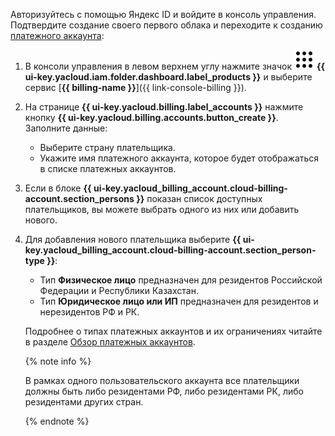 Авторизуйтесь с помощью Яндекс ID и войдите в консоль управления. Подтвердите создание своего первого облака и переходите к созданию [платежного аккаунта](../../billing/concepts/billing-account.md):
1. В консоли управления в левом верхнем углу нажмите значок ![image](../../_assets/console-icons/dots-9.svg) **{{ ui-key.yacloud.iam.folder.dashboard.label_products }}** и выберите сервис [**{{ billing-name }}**]({{ link-console-billing }}).
1. На странице **{{ ui-key.yacloud.billing.label_accounts }}** нажмите кнопку **{{ ui-key.yacloud.billing.accounts.button_create }}**. Заполните данные:
   * Выберите страну плательщика.
   * Укажите имя платежного аккаунта, которое будет отображаться в списке платежных аккаунтов.
1. Если в блоке **{{ ui-key.yacloud_billing_account.cloud-billing-account.section_persons }}** показан список доступных плательщиков, вы можете выбрать одного из них или добавить нового.
1. Для добавления нового плательщика выберите **{{ ui-key.yacloud_billing_account.cloud-billing-account.section_person-type }}**:
   * Тип **Физическое лицо** предназначен для резидентов Российской Федерации и Республики Казахстан.
   * Тип **Юридическое лицо или ИП** предназначен для резидентов и нерезидентов РФ и РК.

   Подробнее о типах платежных аккаунтов и их ограничениях читайте в разделе [Обзор платежных аккаунтов](../../billing/concepts/billing-account.md#ba-types). 

   {% note info %}

   В рамках одного пользовательского аккаунта все плательщики должны быть либо резидентами РФ, либо резидентами РК, либо резидентами других стран.

   {% endnote %}